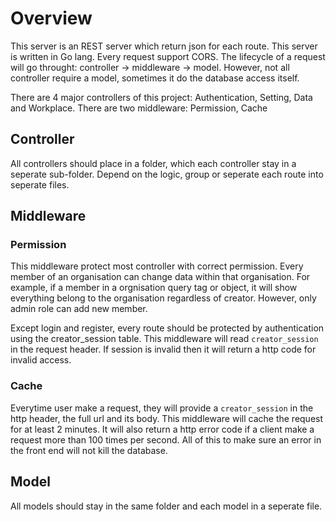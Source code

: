 # Overview

This server is an REST server which return json for each route. This server is written in Go lang. Every request support CORS. The lifecycle of a request will go throught: controller -> middleware -> model. However, not all controller require a model, sometimes it do the database access itself.

There are 4 major controllers of this project: Authentication, Setting, Data and Workplace.
There are two middleware: Permission, Cache

## Controller

All controllers should place in a folder, which each controller stay in a seperate sub-folder. Depend on the logic, group or seperate each route into seperate files.

## Middleware

### Permission

This middleware protect most controller with correct permission. Every member of an organisation can change data within that organisation. For example, if a member in a orgnisation query tag or object, it will show everything belong to the organisation regardless of creator.
However, only admin role can add new member.

Except login and register, every route should be protected by authentication using the creator_session table. This middleware will read `creator_session` in the request header. If session is invalid then it will return a http code for invalid access.

### Cache

Everytime user make a request, they will provide a `creator_session` in the http header, the full url and its body. This middleware will cache the request for at least 2 minutes. It will also return a http error code if a client make a request more than 100 times per second. All of this to make sure an error in the front end will not kill the database.

## Model

All models should stay in the same folder and each model in a seperate file.

